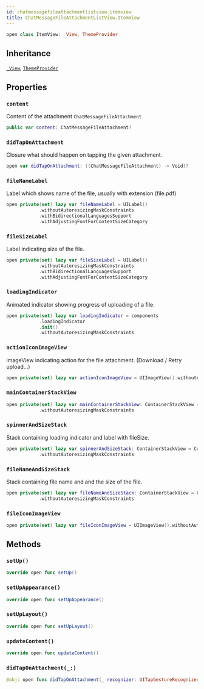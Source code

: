```yaml
---
id: chatmessagefileattachmentlistview.itemview 
title: ChatMessageFileAttachmentListView.ItemView
--- 
```


``` swift
open class ItemView: _View, ThemeProvider 
```

## Inheritance

[`_View`](../../CommonViews/_View), [`ThemeProvider`](../../Utils/ThemeProvider)

## Properties

### `content`

Content of the attachment `ChatMessageFileAttachment`

``` swift
public var content: ChatMessageFileAttachment? 
```

### `didTapOnAttachment`

Closure what should happen on tapping the given attachment.

``` swift
open var didTapOnAttachment: ((ChatMessageFileAttachment) -> Void)?
```

### `fileNameLabel`

Label which shows name of the file, usually with extension (file.pdf)

``` swift
open private(set) lazy var fileNameLabel = UILabel()
            .withoutAutoresizingMaskConstraints
            .withBidirectionalLanguagesSupport
            .withAdjustingFontForContentSizeCategory
```

### `fileSizeLabel`

Label indicating size of the file.

``` swift
open private(set) lazy var fileSizeLabel = UILabel()
            .withoutAutoresizingMaskConstraints
            .withBidirectionalLanguagesSupport
            .withAdjustingFontForContentSizeCategory
```

### `loadingIndicator`

Animated indicator showing progress of uploading of a file.

``` swift
open private(set) lazy var loadingIndicator = components
            .loadingIndicator
            .init()
            .withoutAutoresizingMaskConstraints
```

### `actionIconImageView`

imageView indicating action for the file attachment. (Download / Retry upload...)

``` swift
open private(set) lazy var actionIconImageView = UIImageView().withoutAutoresizingMaskConstraints
```

### `mainContainerStackView`

``` swift
open private(set) lazy var mainContainerStackView: ContainerStackView = ContainerStackView()
            .withoutAutoresizingMaskConstraints
```

### `spinnerAndSizeStack`

Stack containing loading indicator and label with fileSize.

``` swift
open private(set) lazy var spinnerAndSizeStack: ContainerStackView = ContainerStackView()
            .withoutAutoresizingMaskConstraints
```

### `fileNameAndSizeStack`

Stack containing file name and and the size of the file.

``` swift
open private(set) lazy var fileNameAndSizeStack: ContainerStackView = ContainerStackView()
            .withoutAutoresizingMaskConstraints
```

### `fileIconImageView`

``` swift
open private(set) lazy var fileIconImageView = UIImageView().withoutAutoresizingMaskConstraints
```

## Methods

### `setUp()`

``` swift
override open func setUp() 
```

### `setUpAppearance()`

``` swift
override open func setUpAppearance() 
```

### `setUpLayout()`

``` swift
override open func setUpLayout() 
```

### `updateContent()`

``` swift
override open func updateContent() 
```

### `didTapOnAttachment(_:)`

``` swift
@objc open func didTapOnAttachment(_ recognizer: UITapGestureRecognizer) 
```
